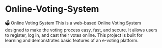 # Online-Voting-System
🗳 Online Voting System This is a web-based Online Voting System designed to make the voting process easy, fast, and secure. It allows users to register, log in, and cast their votes online. This project is built for learning and demonstrates basic features of an e-voting platform. 
